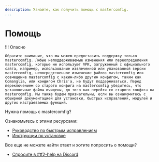 ```yaml
---
description: Узнайте, как получить помощь с mastercomfig.
...
```


# Помощь

!!! Опасно

    Обратите внимание, что мы можем предоставить поддержку только mastercomfig. Любые неподдерживаемые изменения или переопределения mastercomfig, которые не используют VPK, загруженный с официального сайта, например, использование извлеченной или упакованной версии mastercomfig, непосредственное изменение файлов mastercomfig или совмещение mastercomfig с каким-либо другим конфигом, таким как Comanglia, или конфигом Chris'а, не будут поддерживаться. Перед переключением со старого конфига на mastercomfig убедитесь, что установочные файлы очищены, до того как перейти со старого конфига на mastercomfig. Мы также будем признательны, если вы ознакомитесь с обширной документацией для установки, быстрых исправлений, модулей и других настраеваемых функций.
    
Нужна помощь с mastercomfig?

Ознакомьтесь с этими ресурсами:

* [Руководство по быстрым исправлениям](next_steps/quick_fixes.ru.md)
* [Инструкции по установке](setup/clean_up.ru.md)

Все еще не можете найти ответ и хотите попросить о помощи?

* [Спросите в #tf2-help на Discord](https://discord.gg/CuPb2zV)
